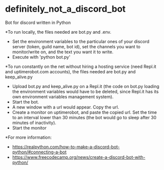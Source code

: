 # definitely_not_a_discord_bot
Bot for discord written in Python

*To run locally, the files needed are bot.py and .env. 

- Set the environment variables to the particular ones of your discord server (token, guild name, bot id), set the channels you want to monitor/write on, and the text you want it to write. 
- Execute with 'python bot.py'

*To run constantly on the net without hiring a hosting service (need Repl.it and uptimerobot.com accounts), the files needed are bot.py and keep_alive.py

- Upload bot.py and keep_alive.py on a Repl.it (the code on bot.py loading the environment variables would have to be deleted, since Repl.it has its own environment variables management system).
- Start the bot.
- A new window with a url would appear. Copy the url.
- Create a monitor on uptimerobot, and paste the copied url. Set the time to an interval lower than 30 minutes (the bot would go to sleep after 30 minutes of inactivity).
- Start the monitor

*For more information: 
- https://realpython.com/how-to-make-a-discord-bot-python/#connecting-a-bot
- https://www.freecodecamp.org/news/create-a-discord-bot-with-python/
